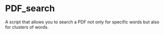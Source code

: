 # PDF_search
A script that allows you to search a PDF not only for specific words but also for clusters of words.
